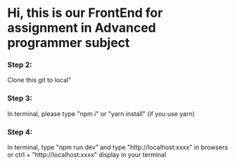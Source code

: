 <h1>Hi, this is our FrontEnd for assignment in Advanced programmer subject</h1>
<h3>Step 2:</h3>
<p>Clone this git to local"</p>
<h3>Step 3:</h3>
<p>In terminal, please type "npm i" or "yarn install" (if you use yarn) </p>
<h3>Step 4:</h3>
<p>In terminal, type "npm run dev" and type "http://localhost:xxxx" in browsers or ctrl + "http://localhost:xxxx" display in your terminal </p>
